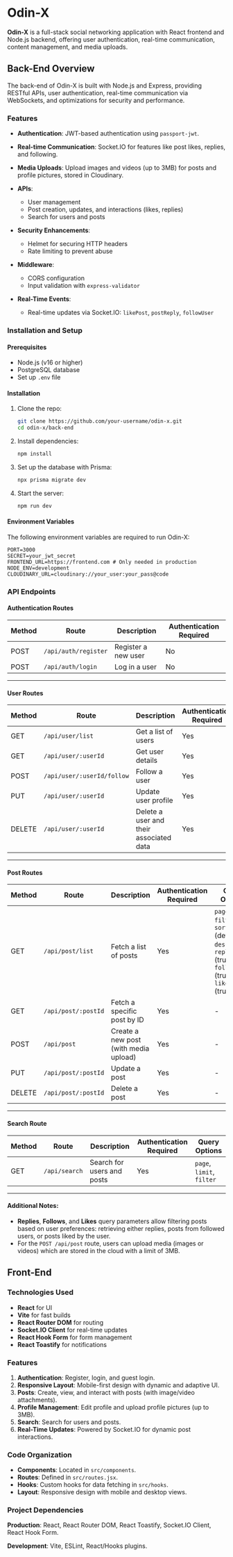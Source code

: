 # Odin-X

**Odin-X** is a full-stack social networking application with React frontend and Node.js backend, offering user authentication, real-time communication, content management, and media uploads.

## Back-End Overview

The back-end of Odin-X is built with Node.js and Express, providing RESTful APIs, user authentication, real-time communication via WebSockets, and optimizations for security and performance.

### Features
- **Authentication**: JWT-based authentication using `passport-jwt`.
- **Real-time Communication**: Socket.IO for features like post likes, replies, and following.
- **Media Uploads**: Upload images and videos (up to 3MB) for posts and profile pictures, stored in Cloudinary.
- **APIs**:
  - User management
  - Post creation, updates, and interactions (likes, replies)
  - Search for users and posts
- **Security Enhancements**:
  - Helmet for securing HTTP headers
  - Rate limiting to prevent abuse
- **Middleware**:
  - CORS configuration
  - Input validation with `express-validator`

- **Real-Time Events**:
    - Real-time updates via Socket.IO: `likePost`, `postReply`, `followUser`

### Installation and Setup

#### Prerequisites
- Node.js (v16 or higher)
- PostgreSQL database
- Set up `.env` file

#### Installation
1. Clone the repo:
   ```bash
   git clone https://github.com/your-username/odin-x.git
   cd odin-x/back-end
   ```
2. Install dependencies:
   ```bash
   npm install
   ```
3. Set up the database with Prisma:
   ```bash
   npx prisma migrate dev
   ```
4. Start the server:
   ```bash
   npm run dev
   ```

#### Environment Variables

The following environment variables are required to run Odin-X:

```env
PORT=3000
SECRET=your_jwt_secret
FRONTEND_URL=https://frontend.com # Only needed in production
NODE_ENV=development
CLOUDINARY_URL=cloudinary://your_user:your_pass@code
```

### API Endpoints

#### Authentication Routes

| Method | Route                  | Description                      | Authentication Required |
|--------|------------------------|----------------------------------|-------------------------|
| POST   | `/api/auth/register`    | Register a new user              | No                      |
| POST   | `/api/auth/login`       | Log in a user                    | No                      |

---

#### User Routes

| Method | Route                        | Description                              | Authentication Required | Query Options  |
|--------|------------------------------|------------------------------------------|-------------------------|----------------|
| GET    | `/api/user/list`             | Get a list of users                      | Yes                     | `page`, `limit` |
| GET    | `/api/user/:userId`          | Get user details                         | Yes                     | -              |
| POST   | `/api/user/:userId/follow`   | Follow a user                            | Yes                     | -              |
| PUT    | `/api/user/:userId`          | Update user profile                      | Yes                     | -              |
| DELETE | `/api/user/:userId`          | Delete a user and their associated data  | Yes                     | -              |

---

#### Post Routes

| Method | Route                        | Description                              | Authentication Required | Query Options  |
|--------|------------------------------|------------------------------------------|-------------------------|----------------|
| GET    | `/api/post/list`             | Fetch a list of posts                    | Yes                     | `page`, `limit`, `filter`, `sort` (default `desc`), `replies` (true/false), `follows` (true/false), `likes` (true/false) |
| GET    | `/api/post/:postId`          | Fetch a specific post by ID              | Yes                     | -              |
| POST   | `/api/post`                  | Create a new post (with media upload)    | Yes                     | -              |
| PUT    | `/api/post/:postId`          | Update a post                            | Yes                     | -              |
| DELETE | `/api/post/:postId`          | Delete a post                            | Yes                     | -              |

---

#### Search Route

| Method | Route                  | Description                              | Authentication Required | Query Options  |
|--------|------------------------|------------------------------------------|-------------------------|----------------|
| GET    | `/api/search`           | Search for users and posts               | Yes                     | `page`, `limit`, `filter` |

---

#### Additional Notes:
- **Replies**, **Follows**, and **Likes** query parameters allow filtering posts based on user preferences: retrieving either replies, posts from followed users, or posts liked by the user.
- For the `POST /api/post` route, users can upload media (images or videos) which are stored in the cloud with a limit of 3MB.

## Front-End

### Technologies Used
- **React** for UI
- **Vite** for fast builds
- **React Router DOM** for routing
- **Socket.IO Client** for real-time updates
- **React Hook Form** for form management
- **React Toastify** for notifications

### Features
1. **Authentication**: Register, login, and guest login.
2. **Responsive Layout**: Mobile-first design with dynamic and adaptive UI.
3. **Posts**: Create, view, and interact with posts (with image/video attachments).
4. **Profile Management**: Edit profile and upload profile pictures (up to 3MB).
5. **Search**: Search for users and posts.
6. **Real-Time Updates**: Powered by Socket.IO for dynamic post interactions.

### Code Organization
- **Components**: Located in `src/components`.
- **Routes**: Defined in `src/routes.jsx`.
- **Hooks**: Custom hooks for data fetching in `src/hooks`.
- **Layout**: Responsive design with mobile and desktop views.

### Project Dependencies
**Production**: React, React Router DOM, React Toastify, Socket.IO Client, React Hook Form.

**Development**: Vite, ESLint, React/Hooks plugins.